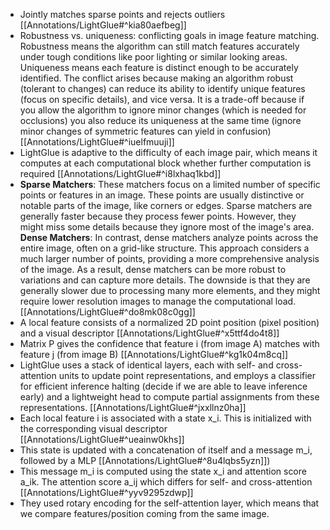 - Jointly matches sparse points and rejects outliers [[Annotations/LightGlue#^kia80aefbeg]]
- Robustness vs. uniqueness: conflicting goals in image feature matching. Robustness means the algorithm can still match features accurately under tough conditions like poor lighting or similar looking areas. Uniqueness means each feature is distinct enough to be accurately identified. The conflict arises because making an algorithm robust (tolerant to changes) can reduce its ability to identify unique features (focus on specific details), and vice versa. It is a trade-off because if you allow the algorithm to ignore minor changes (which is needed for occlusions) you also reduce its uniqueness at the same time (ignore minor changes of symmetric features can yield in confusion) [[Annotations/LightGlue#^iuelfmuuji]]
- LightGlue is adaptive to the difficulty of each image pair, which means it computes at each computational block whether further computation is required [[Annotations/LightGlue#^i8lxhaq1kbd]]
- **Sparse Matchers**: These matchers focus on a limited number of specific points or features in an image. These points are usually distinctive or notable parts of the image, like corners or edges. Sparse matchers are generally faster because they process fewer points. However, they might miss some details because they ignore most of the image's area.
  **Dense Matchers**: In contrast, dense matchers analyze points across the entire image, often on a grid-like structure. This approach considers a much larger number of points, providing a more comprehensive analysis of the image. As a result, dense matchers can be more robust to variations and can capture more details. The downside is that they are generally slower due to processing many more elements, and they might require lower resolution images to manage the computational load. [[Annotations/LightGlue#^do8mk08c0gg]]
- A local feature consists of a normalized 2D point position (pixel position) and a visual descriptor [[Annotations/LightGlue#^x5ttf4do4t8]]
- Matrix P gives the confidence that feature i (from image A) matches with feature j (from image B) [[Annotations/LightGlue#^kg1k04m8cq]]
- LightGlue uses a stack of identical layers, each with self- and cross-attention units to update point representations, and employs a classifier for efficient inference halting (decide if we are able to leave inference early) and a lightweight head to compute partial assignments from these representations. [[Annotations/LightGlue#^jxxllnz0ha]]
- Each local feature i is associated with a state x_i. This is initialized with the corresponding visual descriptor [[Annotations/LightGlue#^ueainw0khs]]
- This state is updated with a concatenation of itself and a message m_i, followed by a MLP [[Annotations/LightGlue#^8u4lqbs5yzn]])
- This message m_i is computed using the state x_i and attention score a_ik. The attention score a_ij which differs for self- and cross-attention [[Annotations/LightGlue#^yyv9295zdwp]]
- They used rotary encoding for the self-attention layer, which means that we compare features/position coming from the same image. 
